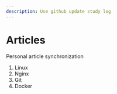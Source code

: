 ```yaml
---
description: Use github update study log
---
```


# Articles

Personal article synchronization

1. Linux
2. Nginx
3. Git
4. Docker
